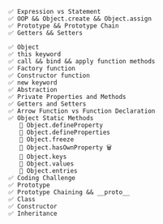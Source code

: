     ✅ Expression vs Statement
    ✅ OOP && Object.create && Object.assign
    ✅ Prototype && Prototype Chain
    ✅ Getters && Setters

    ✅ Object
    ✅ this keyword
    ✅ call && bind && apply function methods
    ✅ Factory function
    ✅ Constructor function
    ✅ new keyword
    ✅ Abstraction
    ✅ Private Properties and Methods
    ✅ Getters and Setters
    ✅ Arrow Function vs Function Declaration
    ✅ Object Static Methods
       🍩 Object.defineProperty
       🍩 Object.defineProperties
       🍩 Object.freeze
       🍩 Object.hasOwnProperty 🗑️
       🍩 Object.keys
       🍩 Object.values
       🍩 Object.entries
    ✅ Coding Challenge
    ✅ Prototype
    ✅ Prototype Chaining && __proto__
    ✅ Class
    ✅ Constructor
    ✅ Inheritance